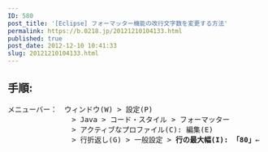 ```yaml
---
ID: 580
post_title: '[Eclipse] フォーマッター機能の改行文字数を変更する方法'
permalink: https://b.0218.jp/20121210104133.html
published: true
post_date: 2012-12-10 10:41:33
slug: 20121210104133.html
---
```

<h2>手順:</h2>
<pre>
メニューバー：　ウィンドウ(W) > 設定(P)
　　　　　　　　　> Java > コード・スタイル > フォーマッター
　　　　　　　　　> アクティブなプロファイル(C): 編集(E)
　　　　　　　　　> 行折返し(G) > 一般設定 > <b>行の最大幅(I): 「80」</b>←
</pre>
